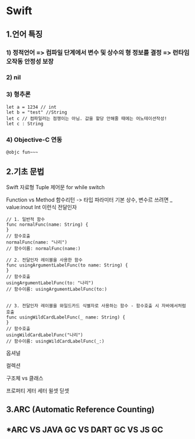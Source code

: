 # Swift
## 1.언어 특징
### 1) 정적언어 => 컴파일 단계에서 변수 및 상수의 형 정보를 결정 => 런타임 오작동 안정성 보장
### 2) nil
### 3) 형추론
```
let a = 1234 // int 
let b = "test" //String
let c // 컴파일러는 점쟁이는 아님. 값을 할당 안해줄 때에는 어노테이션작성!
let c : String
```
### 4) Objective-C 연동
```
@objc fun~~~
```

## 2.기초 문법
Swift 자료형 Tuple
제어문 for while switch

Function vs Method
함수리턴 -> 타입
파라미터 기본 상수, 변수르 쓰려면 _ value:inout Int 이런식
전달인자 
```
// 1. 일반적 함수
func normalFunc(name: String) {
}
// 함수호출
normalFunc(name: "나리")
// 함수이름: normalFunc(name:)

// 2. 전달인자 레이블을 사용한 함수
func usingArgumentLabelFunc(to name: String) {
}
// 함수호출
usingArgumentLabelFunc(to: "나리")
// 함수이름: usingArgumentLabelFunc(to:)


// 3. 전달인자 레이블을 와일드카드 식별자로 사용하는 함수 - 함수호출 시 자바에서처럼 호출
func usingWildCardLabelFunc(_ name: String) {
}
// 함수호출
usingWildCardLabelFunc("나리")
// 함수이름: usingWildCardLabelFunc(_:)
```

옵셔널 

컬렉션

구조체 vs 클래스

프로퍼티 게터 세터 윌셋 딛셋



## 3.ARC (Automatic Reference Counting)
## *ARC VS JAVA GC VS DART GC VS JS GC
